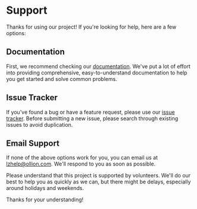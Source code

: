 # Support

Thanks for using our project! If you're looking for help, here are a few options:

## Documentation

First, we recommend checking our [documentation](https://github.com/ollionorg/gcp-landing-zone/wiki/User-Guide). We've put a lot of effort into providing comprehensive, easy-to-understand documentation to help you get started and solve common problems.

## Issue Tracker

If you've found a bug or have a feature request, please use our [issue tracker](https://github.com/ollionorg/gcp-landing-zone/issues). Before submitting a new issue, please search through existing issues to avoid duplication.

## Email Support

If none of the above options work for you, you can email us at lzhelp@ollion.com. We'll respond to you as soon as possible.

Please understand that this project is supported by volunteers. We'll do our best to help you as quickly as we can, but there might be delays, especially around holidays and weekends.

Thanks for your understanding!
